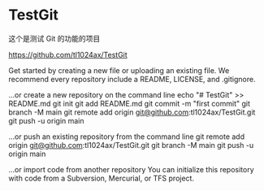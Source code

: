 # TestGit
这个是测试 Git 的功能的项目

https://github.com/tl1024ax/TestGit

Get started by creating a new file or uploading an existing file. We recommend every repository include a README, LICENSE, and .gitignore.

…or create a new repository on the command line
echo "# TestGit" >> README.md
git init
git add README.md
git commit -m "first commit"
git branch -M main
git remote add origin git@github.com:tl1024ax/TestGit.git
git push -u origin main

…or push an existing repository from the command line
git remote add origin git@github.com:tl1024ax/TestGit.git
git branch -M main
git push -u origin main

…or import code from another repository
You can initialize this repository with code from a Subversion, Mercurial, or TFS project.